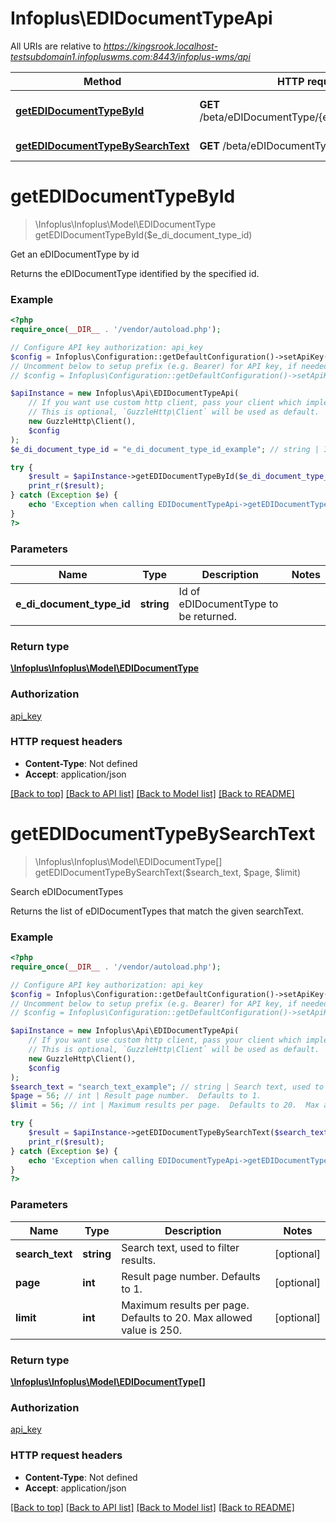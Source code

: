 # Infoplus\EDIDocumentTypeApi

All URIs are relative to *https://kingsrook.localhost-testsubdomain1.infopluswms.com:8443/infoplus-wms/api*

Method | HTTP request | Description
------------- | ------------- | -------------
[**getEDIDocumentTypeById**](EDIDocumentTypeApi.md#getEDIDocumentTypeById) | **GET** /beta/eDIDocumentType/{eDIDocumentTypeId} | Get an eDIDocumentType by id
[**getEDIDocumentTypeBySearchText**](EDIDocumentTypeApi.md#getEDIDocumentTypeBySearchText) | **GET** /beta/eDIDocumentType/search | Search eDIDocumentTypes


# **getEDIDocumentTypeById**
> \Infoplus\Infoplus\Model\EDIDocumentType getEDIDocumentTypeById($e_di_document_type_id)

Get an eDIDocumentType by id

Returns the eDIDocumentType identified by the specified id.

### Example
```php
<?php
require_once(__DIR__ . '/vendor/autoload.php');

// Configure API key authorization: api_key
$config = Infoplus\Configuration::getDefaultConfiguration()->setApiKey('API-Key', 'YOUR_API_KEY');
// Uncomment below to setup prefix (e.g. Bearer) for API key, if needed
// $config = Infoplus\Configuration::getDefaultConfiguration()->setApiKeyPrefix('API-Key', 'Bearer');

$apiInstance = new Infoplus\Api\EDIDocumentTypeApi(
    // If you want use custom http client, pass your client which implements `GuzzleHttp\ClientInterface`.
    // This is optional, `GuzzleHttp\Client` will be used as default.
    new GuzzleHttp\Client(),
    $config
);
$e_di_document_type_id = "e_di_document_type_id_example"; // string | Id of eDIDocumentType to be returned.

try {
    $result = $apiInstance->getEDIDocumentTypeById($e_di_document_type_id);
    print_r($result);
} catch (Exception $e) {
    echo 'Exception when calling EDIDocumentTypeApi->getEDIDocumentTypeById: ', $e->getMessage(), PHP_EOL;
}
?>
```

### Parameters

Name | Type | Description  | Notes
------------- | ------------- | ------------- | -------------
 **e_di_document_type_id** | **string**| Id of eDIDocumentType to be returned. |

### Return type

[**\Infoplus\Infoplus\Model\EDIDocumentType**](../Model/EDIDocumentType.md)

### Authorization

[api_key](../../README.md#api_key)

### HTTP request headers

 - **Content-Type**: Not defined
 - **Accept**: application/json

[[Back to top]](#) [[Back to API list]](../../README.md#documentation-for-api-endpoints) [[Back to Model list]](../../README.md#documentation-for-models) [[Back to README]](../../README.md)

# **getEDIDocumentTypeBySearchText**
> \Infoplus\Infoplus\Model\EDIDocumentType[] getEDIDocumentTypeBySearchText($search_text, $page, $limit)

Search eDIDocumentTypes

Returns the list of eDIDocumentTypes that match the given searchText.

### Example
```php
<?php
require_once(__DIR__ . '/vendor/autoload.php');

// Configure API key authorization: api_key
$config = Infoplus\Configuration::getDefaultConfiguration()->setApiKey('API-Key', 'YOUR_API_KEY');
// Uncomment below to setup prefix (e.g. Bearer) for API key, if needed
// $config = Infoplus\Configuration::getDefaultConfiguration()->setApiKeyPrefix('API-Key', 'Bearer');

$apiInstance = new Infoplus\Api\EDIDocumentTypeApi(
    // If you want use custom http client, pass your client which implements `GuzzleHttp\ClientInterface`.
    // This is optional, `GuzzleHttp\Client` will be used as default.
    new GuzzleHttp\Client(),
    $config
);
$search_text = "search_text_example"; // string | Search text, used to filter results.
$page = 56; // int | Result page number.  Defaults to 1.
$limit = 56; // int | Maximum results per page.  Defaults to 20.  Max allowed value is 250.

try {
    $result = $apiInstance->getEDIDocumentTypeBySearchText($search_text, $page, $limit);
    print_r($result);
} catch (Exception $e) {
    echo 'Exception when calling EDIDocumentTypeApi->getEDIDocumentTypeBySearchText: ', $e->getMessage(), PHP_EOL;
}
?>
```

### Parameters

Name | Type | Description  | Notes
------------- | ------------- | ------------- | -------------
 **search_text** | **string**| Search text, used to filter results. | [optional]
 **page** | **int**| Result page number.  Defaults to 1. | [optional]
 **limit** | **int**| Maximum results per page.  Defaults to 20.  Max allowed value is 250. | [optional]

### Return type

[**\Infoplus\Infoplus\Model\EDIDocumentType[]**](../Model/EDIDocumentType.md)

### Authorization

[api_key](../../README.md#api_key)

### HTTP request headers

 - **Content-Type**: Not defined
 - **Accept**: application/json

[[Back to top]](#) [[Back to API list]](../../README.md#documentation-for-api-endpoints) [[Back to Model list]](../../README.md#documentation-for-models) [[Back to README]](../../README.md)


